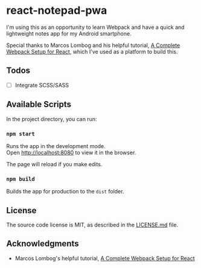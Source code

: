 # react-notepad-pwa

I'm using this as an opportunity to learn Webpack and have a quick and lightweight notes app for my Android smartphone.

Special thanks to Marcos Lombog and his helpful tutorial, [A Complete Webpack Setup for React](https://medium.com/swlh/a-complete-webpack-setup-for-react-e56a2edf78ae), which I've used as a platform to build this.



## Todos
- [ ] Integrate SCSS/SASS



## Available Scripts

In the project directory, you can run:

### `npm start`

Runs the app in the development mode.<br>
Open [http://localhost:8080](http://localhost:8080) to view it in the browser.

The page will reload if you make edits.

### `npm build`

Builds the app for production to the `dist` folder.



## License

The source code license is MIT, as described in the [LICENSE.md](LICENSE.md) file.



## Acknowledgments

* Marcos Lombog's helpful tutorial, [A Complete Webpack Setup for React](https://medium.com/swlh/a-complete-webpack-setup-for-react-e56a2edf78ae)
